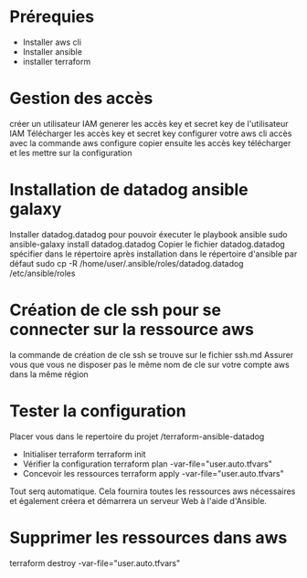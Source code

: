 # Prérequies
- Installer aws cli
- Installer ansible
- installer terraform

# Gestion des accès
créer un utilisateur IAM
generer les accès key et secret key de l'utilisateur IAM
Télécharger les accès key et secret key
configurer votre aws cli accès avec la commande aws configure
copier ensuite les accès key télécharger et les mettre sur la configuration

# Installation de datadog ansible galaxy 
Installer datadog.datadog pour pouvoir éxecuter le playbook ansible
sudo ansible-galaxy install datadog.datadog
Copier le fichier datadog.datadog spécifier dans le répertoire après installation dans le répertoire d'ansible par défaut
sudo cp -R /home/user/.ansible/roles/datadog.datadog /etc/ansible/roles

# Création de cle ssh pour se connecter sur la ressource aws
la commande de création de cle ssh se trouve sur le fichier ssh.md
Assurer vous que vous ne disposer pas le même nom de cle sur votre compte aws dans la même région

# Tester la configuration
Placer vous dans le repertoire du projet /terraform-ansible-datadog
- Initialiser terraform
  terraform init
- Vérifier la configuration
  terraform plan -var-file="user.auto.tfvars"
- Concevoir les ressources
  terraform apply -var-file="user.auto.tfvars" 

Tout serq automatique. Cela fournira toutes les ressources aws nécessaires et également créera et démarrera un serveur Web à l'aide d'Ansible.

# Supprimer les ressources dans aws
terraform destroy -var-file="user.auto.tfvars" 
